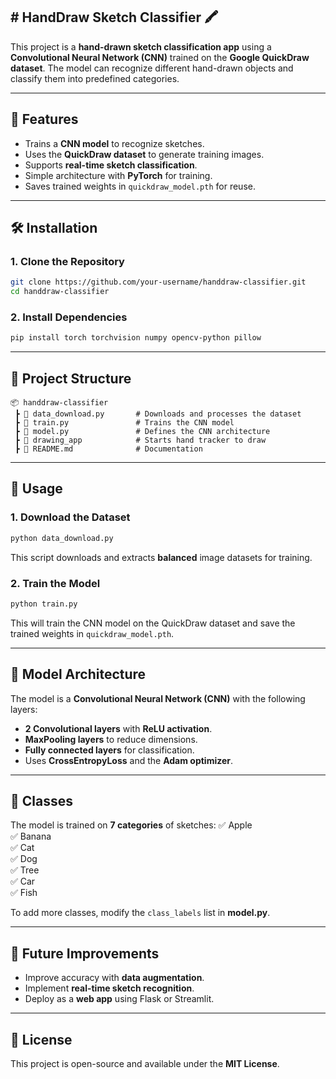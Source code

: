 
## **# HandDraw Sketch Classifier 🖍️**  

This project is a **hand-drawn sketch classification app** using a **Convolutional Neural Network (CNN)** trained on the **Google QuickDraw dataset**. The model can recognize different hand-drawn objects and classify them into predefined categories.  

---

## **📌 Features**
- Trains a **CNN model** to recognize sketches.
- Uses the **QuickDraw dataset** to generate training images.
- Supports **real-time sketch classification**.
- Simple architecture with **PyTorch** for training.
- Saves trained weights in `quickdraw_model.pth` for reuse.

---

## **🛠️ Installation**  
### **1. Clone the Repository**  
```bash
git clone https://github.com/your-username/handdraw-classifier.git
cd handdraw-classifier
```

### **2. Install Dependencies**  
```bash
pip install torch torchvision numpy opencv-python pillow
```

---

## **📂 Project Structure**
```
📦 handdraw-classifier
 ┣ 📜 data_download.py       # Downloads and processes the dataset
 ┣ 📜 train.py               # Trains the CNN model
 ┣ 📜 model.py               # Defines the CNN architecture
 ┣ 📜 drawing_app            # Starts hand tracker to draw
 ┣ 📜 README.md              # Documentation
```

---

## **🚀 Usage**
### **1. Download the Dataset**
```bash
python data_download.py
```
This script downloads and extracts **balanced** image datasets for training.

### **2. Train the Model**
```bash
python train.py
```
This will train the CNN model on the QuickDraw dataset and save the trained weights in `quickdraw_model.pth`.

---

## **🧠 Model Architecture**
The model is a **Convolutional Neural Network (CNN)** with the following layers:
- **2 Convolutional layers** with **ReLU activation**.
- **MaxPooling layers** to reduce dimensions.
- **Fully connected layers** for classification.
- Uses **CrossEntropyLoss** and the **Adam optimizer**.

---

## **🎯 Classes**
The model is trained on **7 categories** of sketches:
✅ Apple  
✅ Banana  
✅ Cat  
✅ Dog  
✅ Tree  
✅ Car  
✅ Fish  

To add more classes, modify the `class_labels` list in **model.py**.

---

## **📌 Future Improvements**
- Improve accuracy with **data augmentation**.
- Implement **real-time sketch recognition**.
- Deploy as a **web app** using Flask or Streamlit.

---

## **📜 License**
This project is open-source and available under the **MIT License**.
